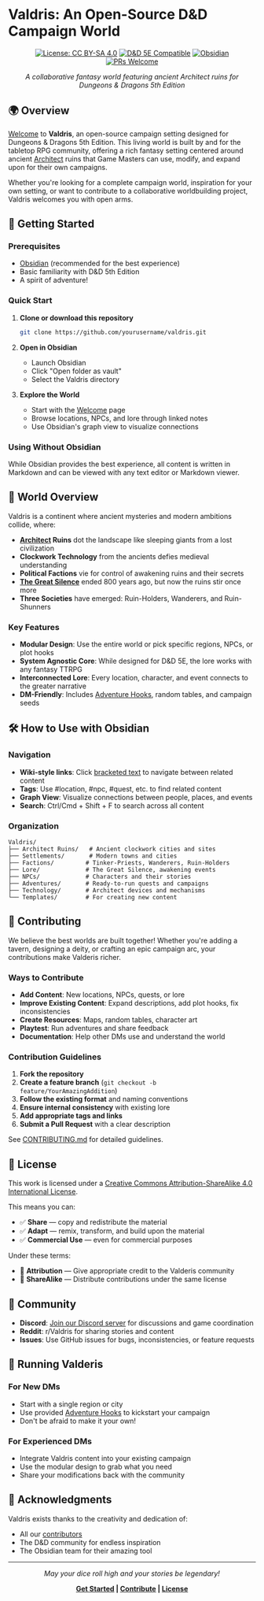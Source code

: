 # Valdris: An Open-Source D&D Campaign World

<div align="center">

[![License: CC BY-SA 4.0](https://img.shields.io/badge/License-CC%20BY--SA%204.0-lightgrey.svg)](https://creativecommons.org/licenses/by-sa/4.0/)
[![D&D 5E Compatible](https://img.shields.io/badge/D%26D-5E%20Compatible-red)](https://dnd.wizards.com/)
[![Obsidian](https://img.shields.io/badge/Obsidian-Ready-7c3aed)](https://obsidian.md/)
[![PRs Welcome](https://img.shields.io/badge/PRs-welcome-brightgreen.svg)](CONTRIBUTING.md)

*A collaborative fantasy world featuring ancient Architect ruins for Dungeons & Dragons 5th Edition*

</div>

## 🌍 Overview

[Welcome](Welcome.md) to **Valdris**, an open-source campaign setting designed for Dungeons & Dragons 5th Edition. This living world is built by and for the tabletop RPG community, offering a rich fantasy setting centered around ancient [Architect](Architect.md) ruins that Game Masters can use, modify, and expand upon for their own campaigns.

Whether you're looking for a complete campaign world, inspiration for your own setting, or want to contribute to a collaborative worldbuilding project, Valdris welcomes you with open arms.

## 🚀 Getting Started

### Prerequisites

- [Obsidian](https://obsidian.md/) (recommended for the best experience)
- Basic familiarity with D&D 5th Edition
- A spirit of adventure!

### Quick Start

1. **Clone or download this repository**
   ```bash
   git clone https://github.com/yourusername/valdris.git
   ```

2. **Open in Obsidian**
   - Launch Obsidian
   - Click "Open folder as vault"
   - Select the Valdris directory

3. **Explore the World**
   - Start with the [Welcome](Welcome.md) page
   - Browse locations, NPCs, and lore through linked notes
   - Use Obsidian's graph view to visualize connections

### Using Without Obsidian

While Obsidian provides the best experience, all content is written in Markdown and can be viewed with any text editor or Markdown viewer.

## 📖 World Overview

Valdris is a continent where ancient mysteries and modern ambitions collide, where:

- **[Architect](Architect.md) Ruins** dot the landscape like sleeping giants from a lost civilization
- **Clockwork Technology** from the ancients defies medieval understanding
- **Political Factions** vie for control of awakening ruins and their secrets
- **[The Great Silence](The%20Great%20Silence.md)** ended 800 years ago, but now the ruins stir once more
- **Three Societies** have emerged: Ruin-Holders, Wanderers, and Ruin-Shunners

### Key Features

- **Modular Design**: Use the entire world or pick specific regions, NPCs, or plot hooks
- **System Agnostic Core**: While designed for D&D 5E, the lore works with any fantasy TTRPG
- **Interconnected Lore**: Every location, character, and event connects to the greater narrative
- **DM-Friendly**: Includes [Adventure Hooks](Adventure%20Hooks.md), random tables, and campaign seeds

## 🛠️ How to Use with Obsidian

### Navigation
- **Wiki-style links**: Click [bracketed text](bracketed%20text.md) to navigate between related content
- **Tags**: Use #location, #npc, #quest, etc. to find related content
- **Graph View**: Visualize connections between people, places, and events
- **Search**: Ctrl/Cmd + Shift + F to search across all content

### Organization
```
Valdris/
├── Architect Ruins/   # Ancient clockwork cities and sites
├── Settlements/       # Modern towns and cities
├── Factions/         # Tinker-Priests, Wanderers, Ruin-Holders
├── Lore/             # The Great Silence, awakening events
├── NPCs/             # Characters and their stories
├── Adventures/       # Ready-to-run quests and campaigns
├── Technology/       # Architect devices and mechanisms
└── Templates/        # For creating new content
```

## 🤝 Contributing

We believe the best worlds are built together! Whether you're adding a tavern, designing a deity, or crafting an epic campaign arc, your contributions make Valderis richer.

### Ways to Contribute

- **Add Content**: New locations, NPCs, quests, or lore
- **Improve Existing Content**: Expand descriptions, add plot hooks, fix inconsistencies
- **Create Resources**: Maps, random tables, character art
- **Playtest**: Run adventures and share feedback
- **Documentation**: Help other DMs use and understand the world

### Contribution Guidelines

1. **Fork the repository**
2. **Create a feature branch** (`git checkout -b feature/YourAmazingAddition`)
3. **Follow the existing format** and naming conventions
4. **Ensure internal consistency** with existing lore
5. **Add appropriate tags and links**
6. **Submit a Pull Request** with a clear description

See [CONTRIBUTING.md](CONTRIBUTING.md.md) for detailed guidelines.

## 📜 License

This work is licensed under a [Creative Commons Attribution-ShareAlike 4.0 International License](LICENSE).

This means you can:
- ✅ **Share** — copy and redistribute the material
- ✅ **Adapt** — remix, transform, and build upon the material
- ✅ **Commercial Use** — even for commercial purposes

Under these terms:
- 📝 **Attribution** — Give appropriate credit to the Valderis community
- 🔄 **ShareAlike** — Distribute contributions under the same license

## 🌟 Community

- **Discord**: [Join our Discord server](#) for discussions and game coordination
- **Reddit**: r/Valdris for sharing stories and content
- **Issues**: Use GitHub issues for bugs, inconsistencies, or feature requests

## 🎲 Running Valderis

### For New DMs
- Start with a single region or city
- Use provided [Adventure Hooks](Adventure%20Hooks.md) to kickstart your campaign
- Don't be afraid to make it your own!

### For Experienced DMs
- Integrate Valdris content into your existing campaign
- Use the modular design to grab what you need
- Share your modifications back with the community

## 🙏 Acknowledgments

Valdris exists thanks to the creativity and dedication of:
- All our [contributors](https://github.com/yourusername/valdris/graphs/contributors)
- The D&D community for endless inspiration
- The Obsidian team for their amazing tool

---

<div align="center">

*May your dice roll high and your stories be legendary!*

**[Get Started](Welcome.md) | [Contribute](CONTRIBUTING.md) | [License](LICENSE)**

</div>
